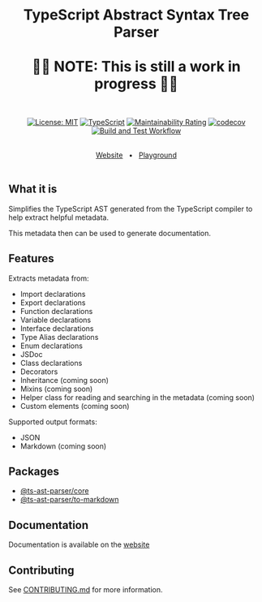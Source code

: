 <h1 style="text-align: center; border-bottom: none" align="center">
    <div>TypeScript Abstract Syntax Tree Parser</div>
    <br/>
    <div>🚨🚨 NOTE: This is still a work in progress 🚨🚨</div>
</h1>

<br/>

<div style="text-align: center" align="center">

[![License: MIT](https://img.shields.io/badge/License-MIT-yellow.svg)](https://opensource.org/licenses/MIT)
[![TypeScript](https://img.shields.io/badge/%3C%2F%3E-TypeScript-%230074c1.svg)](https://www.typescriptlang.org/)
[![Maintainability Rating](https://sonarcloud.io/api/project_badges/measure?project=jordimarimon_ts-ast-parser&metric=sqale_rating)](https://sonarcloud.io/summary/new_code?id=jordimarimon_ts-ast-parser)
[![codecov](https://codecov.io/gh/jordimarimon/ts-ast-parser/branch/main/graph/badge.svg?token=DMIFUI10V9)](https://codecov.io/gh/jordimarimon/ts-ast-parser)
[![Build and Test Workflow](https://github.com/jordimarimon/ts-ast-parser/actions/workflows/build.yml/badge.svg)](https://github.com/jordimarimon/ts-ast-parser/blob/main/.github/workflows/build.yml)

</div>

<br/>

<div style="text-align: center;" align="center">
  <a href="https://jordimarimon.github.io/ts-ast-parser">Website</a>
  <span>&nbsp;&nbsp;•&nbsp;&nbsp;</span>
  <a href="https://jordimarimon.github.io/ts-ast-parser/playground/">Playground</a>
</div>

<br/>

## What it is

Simplifies the TypeScript AST generated from the TypeScript compiler to help extract helpful metadata.  

This metadata then can be used to generate documentation.

## Features

Extracts metadata from:

- Import declarations
- Export declarations
- Function declarations
- Variable declarations
- Interface declarations
- Type Alias declarations
- Enum declarations
- JSDoc
- Class declarations
- Decorators
- Inheritance (coming soon)
- Mixins (coming soon)
- Helper class for reading and searching in the metadata (coming soon) 
- Custom elements (coming soon)

Supported output formats:

- JSON
- Markdown (coming soon)

## Packages

* [@ts-ast-parser/core](./packages/core)
* [@ts-ast-parser/to-markdown](./packages/to-markdown)

## Documentation

Documentation is available on the [website](https://jordimarimon.github.io/ts-ast-parser)

## Contributing

See [CONTRIBUTING.md](CONTRIBUTING.md) for more information.

